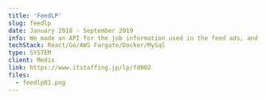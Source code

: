 ```yaml
---
title: 'FeedLP'
slug: feedlp
date: January 2018 - September 2019
info: We made an API for the job information used in the feed ads, and used React to display it dynamically. The UI is now ready to be updated without any work on the server side.
techStack: React/Go/AWS Fargate/Docker/MySql
type: SYSTEM
client: Medix
link: https://www.itstaffing.jp/lp/fd002
files:
  - feedlp01.png
---
```

